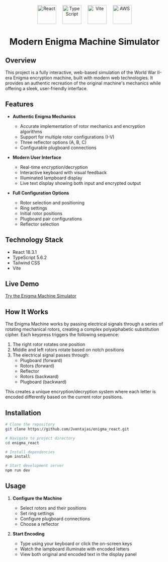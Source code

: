 <div align="center">
  <div style="display: flex; align-items: center; justify-content: center; gap: 20px;">
    <img src="https://upload.wikimedia.org/wikipedia/commons/a/a7/React-icon.svg" width="60" alt="React" />
    <img src="https://upload.wikimedia.org/wikipedia/commons/4/4c/Typescript_logo_2020.svg" width="60" alt="TypeScript" />
    <img src="https://vitejs.dev/logo.svg" width="60" alt="Vite" />
    <img src="https://upload.wikimedia.org/wikipedia/commons/9/93/Amazon_Web_Services_Logo.svg" width="60" alt="AWS" />
  </div>

# Modern Enigma Machine Simulator
</div>


## Overview

This project is a fully interactive, web-based simulation of the World War II-era Enigma encryption machine, built with modern web technologies. It provides an authentic recreation of the original machine's mechanics while offering a sleek, user-friendly interface.

## Features

- **Authentic Enigma Mechanics**
    - Accurate implementation of rotor mechanics and encryption algorithms
    - Support for multiple rotor configurations (I-V)
    - Three reflector options (A, B, C)
    - Configurable plugboard connections

- **Modern User Interface**
    - Real-time encryption/decryption
    - Interactive keyboard with visual feedback
    - Illuminated lampboard display
    - Live text display showing both input and encrypted output

- **Full Configuration Options**
    - Rotor selection and positioning
    - Ring settings
    - Initial rotor positions
    - Plugboard pair configurations
    - Reflector selection

## Technology Stack

- React 18.3.1
- TypeScript 5.6.2
- Tailwind CSS
- Vite

## Live Demo

[Try the Enigma Machine Simulator](https://main.d336veba120xap.amplifyapp.com/)

## How It Works

The Enigma Machine works by passing electrical signals through a series of rotating mechanical rotors, creating a complex polyalphabetic substitution cipher. Each keypress triggers the following sequence:

1. The right rotor rotates one position
2. Middle and left rotors rotate based on notch positions
3. The electrical signal passes through:
    - Plugboard (forward)
    - Rotors (forward)
    - Reflector
    - Rotors (backward)
    - Plugboard (backward)

This creates a unique encryption/decryption system where each letter is encoded differently based on the current rotor positions.

## Installation

```bash
# Clone the repository
git clone https://github.com/Jventajas/enigma_react.git

# Navigate to project directory
cd enigma_react

# Install dependencies
npm install

# Start development server
npm run dev
```

## Usage

1. **Configure the Machine**
    - Select rotors and their positions
    - Set ring settings
    - Configure plugboard connections
    - Choose a reflector

2. **Start Encoding**
    - Type using your keyboard or click the on-screen keys
    - Watch the lampboard illuminate with encoded letters
    - View both original and encoded text in the display panel
